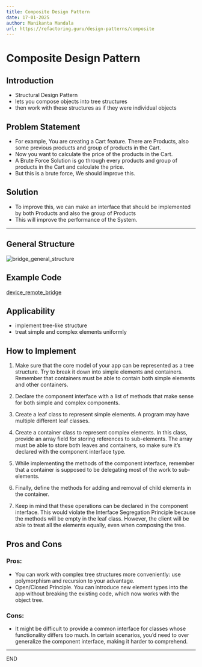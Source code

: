 ```yaml
---
title: Composite Design Pattern
date: 17-01-2025
author: Manikanta Mandala
url: https://refactoring.guru/design-patterns/composite
---
```


# Composite Design Pattern

## Introduction

* Structural Design Pattern
* lets you compose objects into tree structures 
* then work with these structures as if they were individual objects

## Problem Statement

* For example, You are creating a Cart feature. There are Products, also some
  previous products and group of products in the Cart.
* Now you want to calculate the price of the products in the Cart.
* A Brute Force Solution is go through every products and group of products in
  the Cart and calculate the price.
* But this is a brute force, We should improve this.

## Solution

* To improve this, we can make an interface that should be implemented by both
  Products and also the group of Products
* This will improve the performance of the System.

---



## General Structure

![bridge_general_structure](https://refactoring.guru/images/patterns/diagrams/bridge/structure-en-indexed-2x.png)

## Example Code

[device_remote_bridge](../code/designpatterns/src/main/java/code/bridge/device_remote_bridge/README.md)

## Applicability

* implement tree-like structure
* treat simple and complex elements uniformly

## How to Implement

1. Make sure that the core model of your app can be represented as a tree
   structure. Try to break it down into simple elements and containers. Remember
   that containers must be able to contain both simple elements and other
   containers.

2. Declare the component interface with a list of methods that make sense for
   both simple and complex components.

3. Create a leaf class to represent simple elements. A program may have multiple
   different leaf classes.

4. Create a container class to represent complex elements. In this class,
   provide an array field for storing references to sub-elements. The array must
   be able to store both leaves and containers, so make sure it’s declared with
   the component interface type.

5. While implementing the methods of the component interface, remember that a
   container is supposed to be delegating most of the work to sub-elements.

6. Finally, define the methods for adding and removal of child elements in the
   container.

7. Keep in mind that these operations can be declared in the component
   interface. This would violate the Interface Segregation Principle because the
   methods will be empty in the leaf class. However, the client will be able to
   treat all the elements equally, even when composing the tree.

## Pros and Cons

### Pros:

* You can work with complex tree structures more conveniently: use polymorphism
  and recursion to your advantage.
* Open/Closed Principle. You can introduce new element types into the app
  without breaking the existing code, which now works with the object tree.

### Cons:

* It might be difficult to provide a common interface for classes whose
  functionality differs too much. In certain scenarios, you’d need to
  over generalize the component interface, making it harder to comprehend.

---

END

